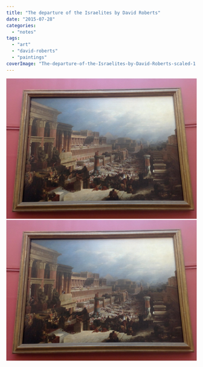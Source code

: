 ```yaml
---
title: "The departure of the Israelites by David Roberts"
date: "2015-07-28"
categories: 
  - "notes"
tags: 
  - "art"
  - "david-roberts"
  - "paintings"
coverImage: "The-departure-of-the-Israelites-by-David-Roberts-scaled-1.jpeg"
---
```


[![](images/The-departure-of-the-Israelites-by-David-Roberts-scaled-1.jpeg)](images/The-departure-of-the-Israelites-by-David-Roberts-scaled-1.jpeg)
[![](images/The-departure-of-the-Israelites-by-David-Roberts-scaled-1.jpeg)](images/The-departure-of-the-Israelites-by-David-Roberts-scaled-1.jpeg)
